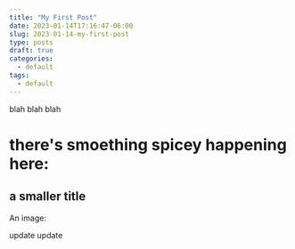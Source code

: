 ```yaml
---
title: "My First Post"
date: 2023-01-14T17:16:47-06:00
slug: 2023-01-14-my-first-post
type: posts
draft: true
categories:
  - default
tags:
  - default
---
```

blah blah blah

# there's smoething spicey happening here:
## a smaller title

An image:

update update
